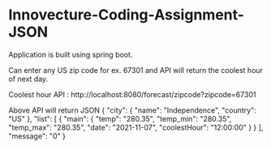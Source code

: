 # Innovecture-Coding-Assignment-JSON

Application is built using spring boot.

Can enter any US zip code for ex. 67301 and API will return the coolest hour of next day.

Coolest hour API : http://localhost:8080/forecast/zipcode?zipcode=67301

Above API will return JSON
{
  "city": {
    "name": "Independence",
    "country": "US"
  },
  "list": [
    {
      "main": {
        "temp": "280.35",
        "temp_min": "280.35",
        "temp_max": "280.35",
        "date": "2021-11-07",
        "coolestHour": "12:00:00"
      }
    }
  ],
  "message": "0"
}
